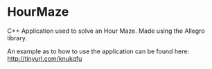 HourMaze
========

C++ Application used to solve an Hour Maze. Made using the Allegro library.

An example as to how to use the application can be found here: http://tinyurl.com/knukqfu
